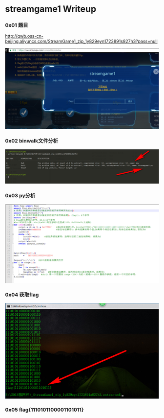 # streamgame1 Writeup




### 0x01 题目
http://qwb.oss-cn-beijing.aliyuncs.com/StreamGame1_zip_1y829eyn1723891s827h3?pass=null

![](./01-file-down.png)
### 0x02 binwalk文件分析
![](./02file-py.png)
### 0x03 py分析
![](./03file.jpg)
### 0x04 获取flag
![](./04file-flag.png)
### 0x05 flag{1110101100001101011}

